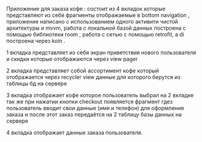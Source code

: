 Приложение для заказа кофе : состоит из 4 вкладок которые представляют из себя фрагменты отображаемые в bottom navigation , приложение написано с использованием одного активити чистой архитектуры и mvvm, работа с локальной базой данных построена с помощью библиотеки room , работа с сетью с помощью retrofit, а di построена через koin .

1 вкладка представляет из себя экран приветствия нового пользователя и скидки которые отображаются через view pager 

2 вкладка представляет собой ассортимент кофе который отображается через recycler view данные для которого берутся из таблицы бд на сервере 

3 вкладка отображает кофе которое пользователь выбрал на 2 вкладке так же при нажатии кнопки checkout появляется фрагмент гдез пользователь вводит свои данные (имя и телефон) для оформления заказа и после этот заказ передаётся на 2 таблицу базы данных на сервере 

4 вкладка отображает данные заказа пользователя.
